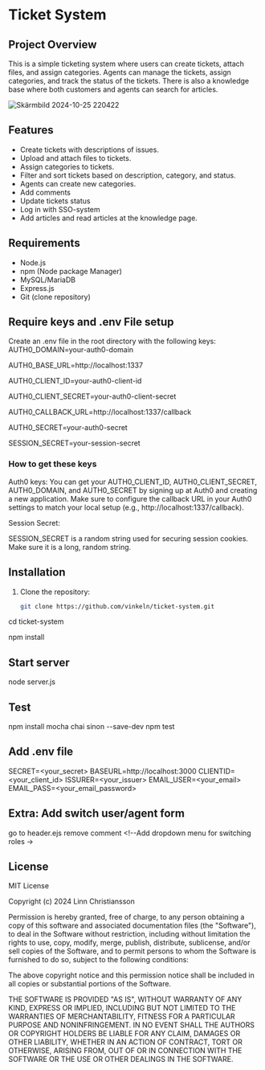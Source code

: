 # Ticket System

## Project Overview
This is a simple ticketing system where users can create tickets, attach files, and assign categories. Agents can manage the tickets, assign categories, and track the status of the tickets.
There is also a knowledge base where both customers and agents can search for articles.

![Skärmbild 2024-10-25 220422](https://github.com/user-attachments/assets/20be6276-3050-4dcb-9ad0-d71c449015d6)

## Features
- Create tickets with descriptions of issues.
- Upload and attach files to tickets.
- Assign categories to tickets.
- Filter and sort tickets based on description, category, and status.
- Agents can create new categories.
- Add comments
- Update tickets status
- Log in with SSO-system
- Add articles and read articles at the knowledge page.

## Requirements
- Node.js
- npm (Node package Manager)
- MySQL/MariaDB
- Express.js
- Git (clone repository)

## Require keys and .env File setup
Create an .env file in the root directory with the following keys:
AUTH0_DOMAIN=your-auth0-domain

AUTH0_BASE_URL=http://localhost:1337

AUTH0_CLIENT_ID=your-auth0-client-id

AUTH0_CLIENT_SECRET=your-auth0-client-secret

AUTH0_CALLBACK_URL=http://localhost:1337/callback

AUTH0_SECRET=your-auth0-secret

SESSION_SECRET=your-session-secret


### How to get these keys
Auth0 keys:
   You can get your AUTH0_CLIENT_ID, AUTH0_CLIENT_SECRET, AUTH0_DOMAIN, and AUTH0_SECRET by signing up at Auth0 and creating a new application.
   Make sure to configure the callback URL in your Auth0 settings to match your local setup (e.g., http://localhost:1337/callback).

   Session Secret:

SESSION_SECRET is a random string used for securing session cookies. Make sure it is a long, random string.


## Installation
1. Clone the repository:
   ```bash
   git clone https://github.com/vinkeln/ticket-system.git

cd ticket-system

npm install

## Start server
node server.js

## Test
npm install mocha chai sinon --save-dev
npm test

## Add .env file
SECRET=<your_secret>
BASEURL=http://localhost:3000
CLIENTID=<your_client_id>
ISSURER=<your_issuer>
EMAIL_USER=<your_email>
EMAIL_PASS=<your_email_password>

## Extra: Add switch user/agent form
go to header.ejs
remove comment <!--Add dropdown menu for switching roles ->

## License
MIT License

Copyright (c) 2024 Linn Christiansson

Permission is hereby granted, free of charge, to any person obtaining a copy
of this software and associated documentation files (the "Software"), to deal
in the Software without restriction, including without limitation the rights
to use, copy, modify, merge, publish, distribute, sublicense, and/or sell
copies of the Software, and to permit persons to whom the Software is
furnished to do so, subject to the following conditions:

The above copyright notice and this permission notice shall be included in all
copies or substantial portions of the Software.

THE SOFTWARE IS PROVIDED "AS IS", WITHOUT WARRANTY OF ANY KIND, EXPRESS OR
IMPLIED, INCLUDING BUT NOT LIMITED TO THE WARRANTIES OF MERCHANTABILITY,
FITNESS FOR A PARTICULAR PURPOSE AND NONINFRINGEMENT. IN NO EVENT SHALL THE
AUTHORS OR COPYRIGHT HOLDERS BE LIABLE FOR ANY CLAIM, DAMAGES OR OTHER
LIABILITY, WHETHER IN AN ACTION OF CONTRACT, TORT OR OTHERWISE, ARISING FROM,
OUT OF OR IN CONNECTION WITH THE SOFTWARE OR THE USE OR OTHER DEALINGS IN THE
SOFTWARE.



